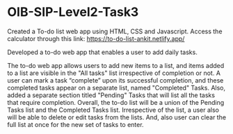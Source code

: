 # OIB-SIP-Level2-Task3
Created a To-do list web app using HTML, CSS and Javascript. Access the calculator through this link: https://to-do-list-ankit.netlify.app/

Developed a to-do web app that enables a user to add daily tasks.

The to-do web app allows users to add new items to a list, and items added to a list are visible in the "All tasks" list irrespective of completion or not. 
A user can mark a task “complete” upon its successful completion, and these completed tasks appear on a separate list, named "Completed" Tasks.
Also, added a separate section titled "Pending" Tasks that will list all the tasks that require completion. Overall, the to-do list will be a union of the Pending Tasks list and the Completed Tasks list. Irrespective of the list, a user also will be able to delete or edit tasks from the lists. And, also user can clear the full list at once for the new set of tasks to enter.
